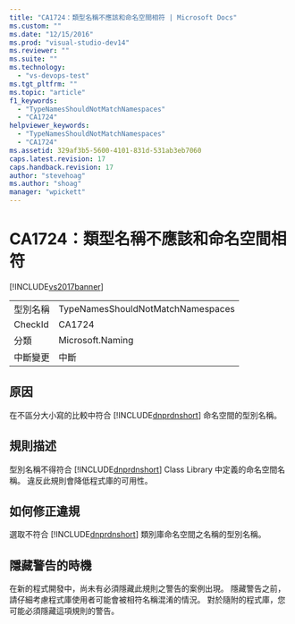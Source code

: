 ```yaml
---
title: "CA1724：類型名稱不應該和命名空間相符 | Microsoft Docs"
ms.custom: ""
ms.date: "12/15/2016"
ms.prod: "visual-studio-dev14"
ms.reviewer: ""
ms.suite: ""
ms.technology: 
  - "vs-devops-test"
ms.tgt_pltfrm: ""
ms.topic: "article"
f1_keywords: 
  - "TypeNamesShouldNotMatchNamespaces"
  - "CA1724"
helpviewer_keywords: 
  - "TypeNamesShouldNotMatchNamespaces"
  - "CA1724"
ms.assetid: 329af3b5-5600-4101-831d-531ab3eb7060
caps.latest.revision: 17
caps.handback.revision: 17
author: "stevehoag"
ms.author: "shoag"
manager: "wpickett"
---
```

# CA1724：類型名稱不應該和命名空間相符
[!INCLUDE[vs2017banner](../code-quality/includes/vs2017banner.md)]

|||  
|-|-|  
|型別名稱|TypeNamesShouldNotMatchNamespaces|  
|CheckId|CA1724|  
|分類|Microsoft.Naming|  
|中斷變更|中斷|  
  
## 原因  
 在不區分大小寫的比較中符合 [!INCLUDE[dnprdnshort](../code-quality/includes/dnprdnshort_md.md)] 命名空間的型別名稱。  
  
## 規則描述  
 型別名稱不得符合 [!INCLUDE[dnprdnshort](../code-quality/includes/dnprdnshort_md.md)] Class Library 中定義的命名空間名稱。  違反此規則會降低程式庫的可用性。  
  
## 如何修正違規  
 選取不符合 [!INCLUDE[dnprdnshort](../code-quality/includes/dnprdnshort_md.md)] 類別庫命名空間之名稱的型別名稱。  
  
## 隱藏警告的時機  
 在新的程式開發中，尚未有必須隱藏此規則之警告的案例出現。  隱藏警告之前，請仔細考慮程式庫使用者可能會被相符名稱混淆的情況。  對於隨附的程式庫，您可能必須隱藏這項規則的警告。
